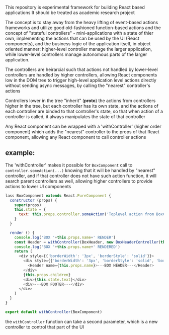 This repository is experimental framework for building React based applications
It should be treated as academic research project

The concept is to stay away from the heavy lifting of event-based actions
frameworks and utilize good old-fashioned function-based actions and the concept
of "stateful controllers" - mini-applications with a state of thier own, 
implementing the actions that can be used by the UI (React components),
and the business logic of the application itself, in object oriented manner:
higher-level controller manage the larger application, while lower-level
controllers manage autonomous parts of the larger application.

The controllers are heirarcial such that actions not handled by lower-level
controllers are handled by higher controllers, allowing React components low
in the DOM tree to trigger high-level application level actions directly without
sending async messages, by calling the "nearest" controller's actions

Controllers lower in the tree "inherit" (__proto__) the actions from 
controllers higher in the tree, but each controller has its own state, and the
actions of each controller are binded to that controller's state, so that when
action of a controller is called, it always manipulates the state of that
controller

Any React component can be wrapped with a 'withController' (higher order
component) which adds the "nearest" controller to the props of that React
component, allowing any React component to call controller actions

## example:

The 'withController' makes it possible for ```BoxComponent``` call to ```controller.someAction(...)```
knowing that it will be handled by "nearest" controller, and if that controller does not have such
action function, it will search parent controllers as well, allowing higher
controllers to provide actions to lower UI components

```javascript
lass BoxComponent extends React.PureComponent {
  constructor (props) {
    super(props)
    this.state = {
      text: this.props.controller.someAction('Toplevel action from BoxComponent')
    }
  }

  render () {
    console.log('BOX '+this.props.name+' RENDER')
    const Header = withController(BoxHeader, new BoxHeaderController(this.props.name))
    console.log('BOX '+this.props.name+' RENDERED')
    return (
      <div style={{'borderWidth': '3px', 'borderStyle': 'solid'}}>
        <div style={{'borderWidth': '3px', 'borderStyle': 'solid', 'borderColor': 'red'}}>
          <Header name={this.props.name}>---BOX HEADER---</Header>
        </div>
        {this.props.children}
        <div>{this.state.text}</div>
        <div>---BOX FOOTER---</div>
      </div>
    )
  }
}

export default withController(BoxComponent)
```

the ```withController``` function can take a second parameter, which is a new
controller to control that part of the UI


